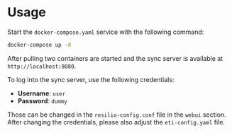 # Usage

Start the `docker-compose.yaml` service with the following command:

```bash
docker-compose up -d
```

After pulling two containers are started and the sync server is available at `http://localhost:8080`.

To log into the sync server, use the following credentials:
- **Username**: `user`
- **Password**: `dummy`

Those can be changed in the `resilio-config.conf` file in the `webui` section.
After changing the credentials, please also adjust the `eti-config.yaml` file.
